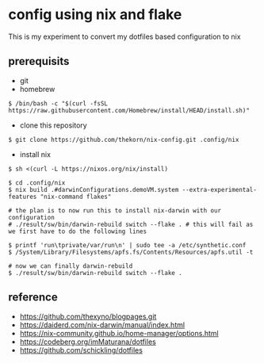 # config using nix and flake

This is my experiment to convert my dotfiles based configuration to nix

## prerequisits

 * git
 * homebrew

```
$ /bin/bash -c "$(curl -fsSL https://raw.githubusercontent.com/Homebrew/install/HEAD/install.sh)"
```

 * clone this repository

```
$ git clone https://github.com/thekorn/nix-config.git .config/nix
```

 * install nix

```
$ sh <(curl -L https://nixos.org/nix/install) 
```

```
$ cd .config/nix
$ nix build .#darwinConfigurations.demoVM.system --extra-experimental-features "nix-command flakes"

# the plan is to now run this to install nix-darwin with our configuration
# ./result/sw/bin/darwin-rebuild switch --flake . # this will fail as we first have to do the following lines

$ printf 'run\tprivate/var/run\n' | sudo tee -a /etc/synthetic.conf
$ /System/Library/Filesystems/apfs.fs/Contents/Resources/apfs.util -t

# now we can finally darwin-rebuild
$ ./result/sw/bin/darwin-rebuild switch --flake .
```

## reference

 * https://github.com/thexyno/blogpages.git 
 * https://daiderd.com/nix-darwin/manual/index.html
 * https://nix-community.github.io/home-manager/options.html
 * https://codeberg.org/imMaturana/dotfiles
 * https://github.com/schickling/dotfiles